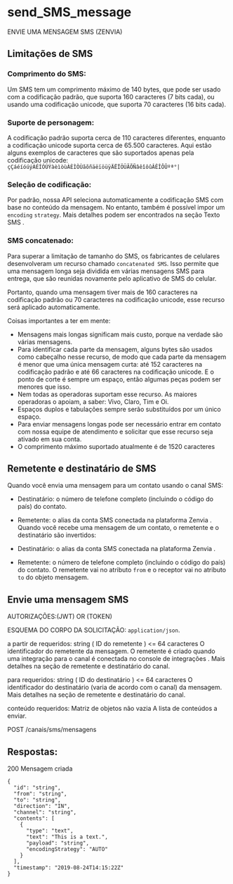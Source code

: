 # send_SMS_message
ENVIE UMA MENSAGEM SMS (ZENVIA)

## Limitações de SMS

### Comprimento do SMS:
Um SMS tem um comprimento máximo de 140 bytes, que pode ser usado com a codificação padrão, que suporta 160 caracteres (7 bits cada), ou usando uma codificação unicode, que suporta 70 caracteres (16 bits cada).

### Suporte de personagem:
A codificação padrão suporta cerca de 110 caracteres diferentes, enquanto a codificação unicode suporta cerca de 65.500 caracteres.
Aqui estão alguns exemplos de caracteres que são suportados apenas pela codificação unicode:
`çÇáéíóúýÁÉÍÓÚÝàèìòùÀÈÌÒÙãõñäëïöüÿÄËÏÖÜÃÕÑâêîôûÂÊÎÔÛºª°|`

### Seleção de codificação:
Por padrão, nossa API seleciona automaticamente a codificação SMS com base no conteúdo da mensagem. No entanto, também é possível impor um `encoding` `strategy`. Mais detalhes podem ser encontrados na seção Texto SMS .

### SMS concatenado:
Para superar a limitação de tamanho do SMS, os fabricantes de celulares desenvolveram um recurso chamado `concatenated SMS`.
Isso permite que uma mensagem longa seja dividida em várias mensagens SMS para entrega, que são reunidas novamente pelo aplicativo de SMS do celular.

Portanto, quando uma mensagem tiver mais de 160 caracteres na codificação padrão ou 70 caracteres na codificação unicode, esse recurso será aplicado automaticamente.

Coisas importantes a ter em mente:

- Mensagens mais longas significam mais custo, porque na verdade são várias   mensagens.
- Para identificar cada parte da mensagem, alguns bytes são usados ​​como cabeçalho nesse recurso, de modo que cada parte da mensagem é menor que uma única mensagem curta: até 152 caracteres na codificação padrão e até 66 caracteres na codificação unicode. E o ponto de corte é sempre um espaço, então algumas peças podem ser menores que isso.
- Nem todas as operadoras suportam esse recurso. As maiores operadoras o apoiam, a saber: Vivo, Claro, Tim e Oi.
- Espaços duplos e tabulações sempre serão substituídos por um único espaço.
- Para enviar mensagens longas pode ser necessário entrar em contato com nossa equipe de atendimento e solicitar que esse recurso seja ativado em sua conta.
- O comprimento máximo suportado atualmente é de 1520 caracteres

## Remetente e destinatário de SMS
Quando você envia uma mensagem para um contato usando o canal SMS:

- Destinatário: o número de telefone completo (incluindo o código do país) do contato.
- Remetente: o alias da conta SMS conectada na plataforma Zenvia .
Quando você recebe uma mensagem de um contato, o remetente e o destinatário são invertidos:

- Destinatário: o alias da conta SMS conectada na plataforma Zenvia .
- Remetente: o número de telefone completo (incluindo o código do país) do contato.
O remetente vai no atributo `from` e o receptor vai no atributo `to` do objeto mensagem.

## Envie uma mensagem SMS

AUTORIZAÇÕES:(JWT) OR (TOKEN)

ESQUEMA DO CORPO DA SOLICITAÇÃO: `application/json`.

a partir de requeridos:
  string ( ID do remetente ) <= 64 caracteres
  O identificador do remetente da mensagem. O remetente é criado quando uma integração para o canal é conectada no console de integrações . Mais detalhes na seção de remetente e destinatário
  do canal.

para requeridos:
  string ( ID do destinatário ) <= 64 caracteres
  O identificador do destinatário (varia de acordo com o canal) da mensagem. Mais detalhes na seção de remetente e destinatário
  do canal.

conteúdo requeridos:
  Matriz de objetos não vazia
  A lista de conteúdos a enviar.

POST /canais/sms/mensagens

## Respostas:
200 Mensagem criada

```
{
  "id": "string",
  "from": "string",
  "to": "string",
  "direction": "IN",
  "channel": "string",
  "contents": [
    {
      "type": "text",
      "text": "This is a text.",
      "payload": "string",
      "encodingStrategy": "AUTO"
    }
  ],
  "timestamp": "2019-08-24T14:15:22Z"
}
```